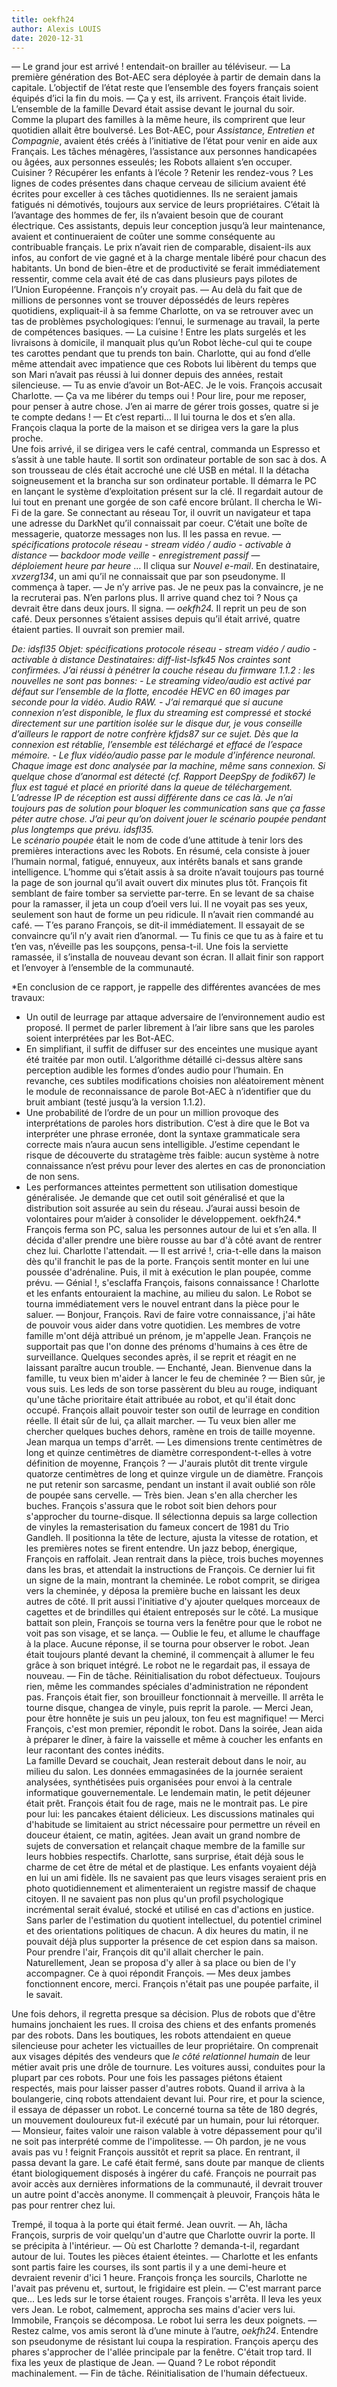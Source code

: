 ```yaml
---
title: oekfh24
author: Alexis LOUIS
date: 2020-12-31
---
```

— Le grand jour est arrivé ! entendait-on brailler au téléviseur. 
— La première génération des Bot-AEC sera déployée à partir de demain dans la capitale. L’objectif de l’état reste que l’ensemble des foyers français soient équipés d’ici la fin du mois.
— Ça y est, ils arrivent. François était livide.
L’ensemble de la famille Devard était assise devant le journal du soir. Comme la plupart des familles à la même heure, ils comprirent que leur quotidien allait être boulversé. Les Bot-AEC, pour *Assistance, Entretien et Compagnie*, avaient étés créés à l’initiative de l’état pour venir en aide aux Français. Les tâches ménagères, l’assistance aux personnes handicapées ou âgées, aux personnes esseulés; les Robots allaient s’en occuper. Cuisiner ? Récupérer les enfants à l’école ? Retenir les rendez-vous ? Les lignes de codes présentes dans chaque cerveau de silicium avaient été écrites pour exceller à ces tâches quotidiennes. Ils ne seraient jamais fatigués ni démotivés, toujours aux service de leurs propriétaires. C’était là l’avantage des hommes de fer, ils n’avaient besoin que de courant électrique. 
Ces assistants, depuis leur conception jusqu’à leur maintenance, avaient et continueraient de coûter une somme conséquente au contribuable français. Le prix n’avait rien de comparable, disaient-ils aux infos, au confort de vie gagné et à la charge mentale libéré pour chacun des habitants. Un bond de bien-être et de productivité se ferait immédiatement ressentir, comme cela avait été de cas dans plusieurs pays pilotes de l’Union Européenne. 
François n’y croyait pas.
— Au delà du fait que de millions de personnes vont se trouver dépossédés de leurs repères quotidiens, expliquait-il à sa femme Charlotte, on va se retrouver avec un tas de problèmes psychologiques: l’ennui, le surmenage au travail, la perte de compétences basiques.
— La cuisine ! Entre les plats surgelés et les livraisons à domicile, il manquait plus qu’un Robot lèche-cul qui te coupe tes carottes pendant que tu prends ton bain.
Charlotte, qui au fond d’elle même attendait avec impatience que ces Robots lui libèrent du temps que son Mari n’avait pas réussi à lui donner depuis des années, restait silencieuse.
— Tu as envie d’avoir un Bot-AEC. Je le vois. François accusait Charlotte.
— Ça va me libérer du temps oui ! Pour lire, pour me reposer, pour penser à autre chose. J’en ai marre de gérer trois gosses, quatre si je te compte dedans !
— Et c’est reparti… Il lui tourna le dos et s’en alla.
François claqua la porte de la maison et se dirigea vers la gare la plus proche. 
\
Une fois arrivé, il se dirigea vers le café central, commanda un Espresso et s’assit à une table haute. Il sortit son ordinateur portable de son sac à dos. A son trousseau de clés était accroché une clé USB en métal. Il la détacha soigneusement et la brancha sur son ordinateur portable. Il démarra le PC en lançant le système d’exploitation présent sur la clé. 
Il regardait autour de lui tout en prenant une gorgée de son café encore brûlant.
Il chercha le Wi-Fi de la gare. Se connectant au réseau Tor, il ouvrit un navigateur et tapa une adresse du DarkNet qu’il connaissait par coeur. C’était une boîte de messagerie, quatorze messages non lus. Il les passa en revue.
— *spécifications protocole réseau - stream vidéo / audio - activable à distance*
— *backdoor mode veille - enregistrement passif*
— *déploiement heure par heure*
…
Il cliqua sur *Nouvel e-mail*.
En destinataire, *xvzerg134*, un ami qu’il ne connaissait que par son pseudonyme.
Il commença à taper.
— Je n’y arrive pas. Je ne peux pas la convaincre, je ne la recruterai pas. N’en parlons plus.  Il arrive quand chez toi ? Nous ça devrait être dans deux jours.
Il signa.
— *oekfh24.*
Il reprit un peu de son café. Deux personnes s’étaient assises depuis qu’il était arrivé, quatre étaient parties. 
Il ouvrait son premier mail.

*De: idsfl35
Objet: spécifications protocole réseau - stream vidéo / audio - activable à distance
Destinataires: diff-list-lsfk45
Nos craintes sont confirmées. J’ai réussi à pénétrer la couche réseau du firmware 1.1.2 : les nouvelles ne sont pas bonnes:
	- Le streaming video/audio est activé par défaut sur l’ensemble de la flotte, encodée HEVC en 60 images par seconde pour la vidéo. Audio RAW.
	- J’ai remarqué que si aucune connexion n’est disponible, le flux du streaming est compressé et stocké directement sur une partition isolée sur le disque dur, je vous conseille d’ailleurs le rapport de notre confrère kfjds87 sur ce sujet. Dès que la connexion est rétablie, l’ensemble est téléchargé et effacé de l’espace mémoire.
	- Le flux vidéo/audio passe par le module d’inférence neuronal. Chaque image est donc analysée par la machine, même sans connexion. Si quelque chose d’anormal est détecté (cf. Rapport DeepSpy de fodik67) le flux est tagué et placé en priorité dans la queue de téléchargement. L’adresse IP de réception est aussi différente dans ce cas là.
Je n’ai toujours pas de solution pour bloquer les communication sans que ça fasse péter autre chose. J’ai peur qu’on doivent jouer le scénario poupée pendant plus longtemps que prévu.
idsfl35.*
\
Le *scénario poupée* était le nom de code d’une attitude à tenir lors des premières interactions avec les Robots. En résumé, cela consiste à jouer l’humain normal, fatigué, ennuyeux, aux intérêts banals et sans grande intelligence.
L’homme qui s’était assis à sa droite n’avait toujours pas tourné la page de son journal qu’il avait ouvert dix minutes plus tôt. François fit semblant de faire tomber sa serviette par-terre. En se levant de sa chaise pour la ramasser, il jeta un coup d’oeil vers lui. Il ne voyait pas ses yeux, seulement son haut de forme un peu ridicule. Il n’avait rien commandé au café.
— T’es parano François, se dit-il immédiatement. 
Il essayait de se convaincre qu’il n’y avait rien d’anormal. 
— Tu finis ce que tu as à faire et tu t’en vas, n’éveille pas les soupçons, pensa-t-il.
Une fois la serviette ramassée, il s’installa de nouveau devant son écran. Il allait finir son rapport et l’envoyer à l’ensemble de la communauté.

*En conclusion de ce rapport, je rappelle des différentes avancées de mes travaux: 
- Un outil de leurrage par attaque adversaire de l’environnement audio est proposé. Il permet de parler librement à l’air libre sans que les paroles soient interprétées par les Bot-AEC.
- En simplifiant, il suffit de diffuser sur des enceintes une musique ayant été traitée par mon outil. L’algorithme détaillé ci-dessus altère sans perception audible les formes d’ondes audio pour l’humain. En revanche, ces subtiles modifications choisies non aléatoirement mènent le module de reconnaissance de parole Bot-AEC à n’identifier que du bruit ambiant (testé jusqu’à la version 1.1.2).
- Une probabilité de l’ordre de un pour un million provoque des interprétations de paroles hors distribution. C’est à dire que le Bot va interpréter une phrase erronée, dont la syntaxe grammaticale sera correcte mais n’aura aucun sens intelligible. J’estime cependant le risque de découverte du stratagème très faible: aucun système à notre connaissance n’est prévu pour lever des alertes en cas de prononciation de non sens.
- Les performances atteintes permettent son utilisation domestique généralisée. Je demande que cet outil soit généralisé et que la distribution soit assurée au sein du réseau. J’aurai aussi besoin de volontaires pour m’aider à consolider le développement.
oekfh24.*
\
François ferma son PC, salua les personnes autour de lui et s’en alla.
Il décida d'aller prendre une bière rousse au bar d'à côté avant de rentrer chez lui. 
Charlotte l'attendait.
— Il est arrivé !, cria-t-elle dans la maison dès qu'il franchit le pas de la porte. 
François sentit monter en lui une poussée d'adrénaline. Puis, il mit à exécution le plan poupée, comme prévu.
— Génial !, s'esclaffa François, faisons connaissance ! Charlotte et les enfants entouraient la machine, au milieu du salon. Le Robot se tourna immédiatement vers le nouvel entrant dans la pièce pour le saluer.
— Bonjour, François. Ravi de faire votre connaissance, j'ai hâte de pouvoir vous aider dans votre quotidien. Les membres de votre famille m'ont déjà attribué un prénom, je m'appelle Jean.
François ne supportait pas que l'on donne des prénoms d'humains à ces être de surveillance. Quelques secondes après, il se reprit et réagit en ne laissant paraître aucun trouble.
— Enchanté, Jean. Bienvenue dans la famille, tu veux bien m'aider à lancer le feu de cheminée ?
— Bien sûr, je vous suis.
Les leds de son torse passèrent du bleu au rouge, indiquant qu'une tâche prioritaire était attribuée au robot, et qu'il était donc occupé. François allait pouvoir tester son outil de leurrage en condition réelle. Il était sûr de lui, ça allait marcher. 
— Tu veux bien aller me chercher quelques buches dehors, ramène en trois de taille moyenne. Jean marqua un temps d'arrêt.
— Les dimensions trente centimètres de long et quinze centimètres de diamètre correspondent-t-elles à votre définition de moyenne, François ?
— J'aurais plutôt dit trente virgule quatorze centimètres de long et quinze virgule un de diamètre. François ne put retenir son sarcasme, pendant un instant il avait oublié son rôle de poupée sans cervelle.
— Très bien. Jean s'en alla chercher les buches. 
François s'assura que le robot soit bien dehors pour s'approcher du tourne-disque. Il sélectionna depuis sa large collection de vinyles la remasterisation du fameux concert de 1981 du Trio Gandleh. Il positionna la tête de lecture, ajusta la vitesse de rotation, et les premières notes se firent entendre. Un jazz bebop, énergique, François en raffolait.
Jean rentrait dans la pièce, trois buches moyennes dans les bras, et attendait la instructions de François. Ce dernier lui fit un signe de la main, montrant la cheminée. Le robot comprit, se dirigea vers la cheminée, y déposa la première buche en laissant les deux autres de côté. Il prit aussi l'initiative d'y ajouter quelques morceaux de cagettes et de brindilles qui étaient entreposés sur le côté. La musique battait son plein, François se tourna vers la fenêtre pour que le robot ne voit pas son visage, et se lança.
— Oublie le feu, et allume le chauffage à la place.
Aucune réponse, il se tourna pour observer le robot. Jean était toujours planté devant la cheminé, il commençait à allumer le feu grâce à son briquet intégré. Le robot ne le regardait pas, il essaya de nouveau.
— Fin de tâche. Réinitialisation du robot défectueux.
Toujours rien, même les commandes spéciales d'administration ne répondent pas. François était fier, son brouilleur fonctionnait à merveille. Il arrêta le tourne disque, changea de vinyle, puis reprit la parole.
— Merci Jean, pour être honnête je suis un peu jaloux, ton feu est magnifique!
— Merci François, c'est mon premier, répondit le robot.
Dans la soirée, Jean aida à préparer le dîner, à faire la vaisselle et même à coucher les enfants en leur racontant des contes inédits.
\
La famille Devard se couchait, Jean resterait debout dans le noir, au milieu du salon. Les données emmagasinées de la journée seraient analysées, synthétisées puis organisées pour envoi à la centrale informatique gouvernementale.
Le lendemain matin, le petit déjeuner était prêt. François était fou de rage, mais ne le montrait pas. Le pire pour lui: les pancakes étaient délicieux. Les discussions matinales qui d'habitude se limitaient au strict nécessaire pour permettre un réveil en douceur étaient, ce matin, agitées. Jean avait un grand nombre de sujets de conversation et relançait chaque membre de la famille sur leurs hobbies respectifs. Charlotte, sans surprise, était déjà sous le charme de cet être de métal et de plastique. Les enfants voyaient déjà en lui un ami fidèle. Ils ne savaient pas que leurs visages seraient pris en photo quotidiennement et alimenteraient un registre massif de chaque citoyen. Il ne savaient pas non plus qu'un profil psychologique incrémental serait évalué, stocké et utilisé en cas d'actions en justice. Sans parler de l'estimation du quotient intellectuel, du potentiel criminel et des orientations politiques de chacun. A dix heures du matin, il ne pouvait déjà plus supporter la présence de cet espion dans sa maison. Pour prendre l'air, François dit qu'il allait chercher le pain. Naturellement, Jean se proposa d'y aller à sa place ou bien de l'y accompagner. Ce à quoi répondit François.
— Mes deux jambes fonctionnent encore, merci. François n'était pas une poupée parfaite, il le savait.

Une fois dehors, il regretta presque sa décision. Plus de robots que d'être humains jonchaient les rues. Il croisa des chiens et des enfants promenés par des robots. Dans les boutiques, les robots attendaient en queue silencieuse pour acheter les victuailles de leur propriétaire. On comprenait aux visages dépités des vendeurs que *le côté relationnel humain* de leur métier avait pris une drôle de tournure. Les voitures aussi, conduites pour la plupart par ces robots. Pour une fois les passages piétons étaient respectés, mais pour laisser passer d'autres robots. Quand il arriva à la boulangerie, cinq robots attendaient devant lui. Pour rire, et pour la science, il essaya de dépasser un robot. Le concerné tourna sa tête de 180 degrés, un mouvement douloureux fut-il exécuté par un humain, pour lui rétorquer.
— Monsieur, faites valoir une raison valable à votre dépassement pour qu'il ne soit pas interprété comme de l'impolitesse.
— Oh pardon, je ne vous avais pas vu ! feignit François aussitôt et reprit sa place.
En rentrant, il passa devant la gare. Le café était fermé, sans doute par manque de clients étant biologiquement disposés à ingérer du café. François ne pourrait pas avoir accès aux dernières informations de la communauté, il devrait trouver un autre point d'accès anonyme. Il commençait à pleuvoir, François hâta le pas pour rentrer chez lui.

Trempé, il toqua à la porte qui était fermé. Jean ouvrit.
— Ah, lâcha François, surpris de voir quelqu'un d'autre que Charlotte ouvrir la porte. Il se précipita à l'intérieur.
— Où est Charlotte ? demanda-t-il, regardant autour de lui. Toutes les pièces étaient éteintes.
— Charlotte et les enfants sont partis faire les courses, ils sont partis il y a une demi-heure et devraient revenir d'ici 1 heure.
François fronça les sourcils, Charlotte ne l'avait pas prévenu et, surtout, le frigidaire est plein.
— C'est marrant parce que...
Les leds sur le torse étaient rouges. François s'arrêta. Il leva les yeux vers Jean.
Le robot, calmement, approcha ses mains d'acier vers lui.
Immobile, François se décomposa. 
Le robot lui serra les deux poignets. 
— Restez calme, vos amis seront là d’une minute à l’autre, *oekfh24*.
Entendre son pseudonyme de résistant lui coupa la respiration. 
François aperçu des phares s'approcher de l'allée principale par la fenêtre. C'était trop tard.
Il fixa les yeux de plastique de Jean.
— Quand ?
Le robot répondit machinalement.
— Fin de tâche. Réinitialisation de l'humain défectueux.
